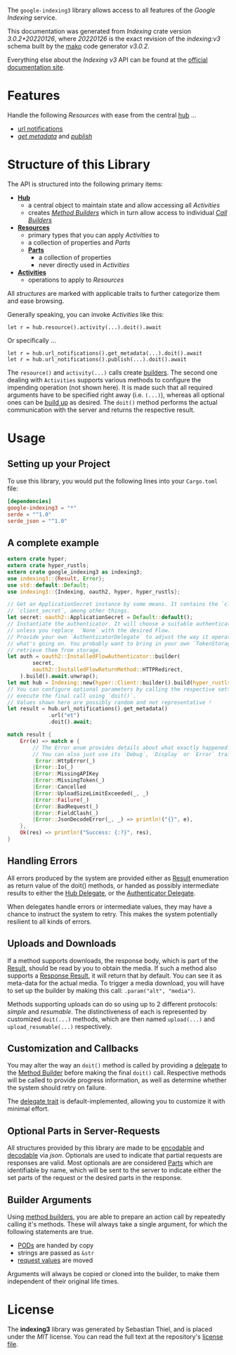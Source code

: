 <!---
DO NOT EDIT !
This file was generated automatically from 'src/mako/api/README.md.mako'
DO NOT EDIT !
-->
The `google-indexing3` library allows access to all features of the *Google Indexing* service.

This documentation was generated from *Indexing* crate version *3.0.2+20220126*, where *20220126* is the exact revision of the *indexing:v3* schema built by the [mako](http://www.makotemplates.org/) code generator *v3.0.2*.

Everything else about the *Indexing* *v3* API can be found at the
[official documentation site](https://developers.google.com/search/apis/indexing-api/).
# Features

Handle the following *Resources* with ease from the central [hub](https://docs.rs/google-indexing3/3.0.2+20220126/google_indexing3/Indexing) ... 

* [url notifications](https://docs.rs/google-indexing3/3.0.2+20220126/google_indexing3/api::UrlNotification)
 * [*get metadata*](https://docs.rs/google-indexing3/3.0.2+20220126/google_indexing3/api::UrlNotificationGetMetadataCall) and [*publish*](https://docs.rs/google-indexing3/3.0.2+20220126/google_indexing3/api::UrlNotificationPublishCall)




# Structure of this Library

The API is structured into the following primary items:

* **[Hub](https://docs.rs/google-indexing3/3.0.2+20220126/google_indexing3/Indexing)**
    * a central object to maintain state and allow accessing all *Activities*
    * creates [*Method Builders*](https://docs.rs/google-indexing3/3.0.2+20220126/google_indexing3/client::MethodsBuilder) which in turn
      allow access to individual [*Call Builders*](https://docs.rs/google-indexing3/3.0.2+20220126/google_indexing3/client::CallBuilder)
* **[Resources](https://docs.rs/google-indexing3/3.0.2+20220126/google_indexing3/client::Resource)**
    * primary types that you can apply *Activities* to
    * a collection of properties and *Parts*
    * **[Parts](https://docs.rs/google-indexing3/3.0.2+20220126/google_indexing3/client::Part)**
        * a collection of properties
        * never directly used in *Activities*
* **[Activities](https://docs.rs/google-indexing3/3.0.2+20220126/google_indexing3/client::CallBuilder)**
    * operations to apply to *Resources*

All *structures* are marked with applicable traits to further categorize them and ease browsing.

Generally speaking, you can invoke *Activities* like this:

```Rust,ignore
let r = hub.resource().activity(...).doit().await
```

Or specifically ...

```ignore
let r = hub.url_notifications().get_metadata(...).doit().await
let r = hub.url_notifications().publish(...).doit().await
```

The `resource()` and `activity(...)` calls create [builders][builder-pattern]. The second one dealing with `Activities` 
supports various methods to configure the impending operation (not shown here). It is made such that all required arguments have to be 
specified right away (i.e. `(...)`), whereas all optional ones can be [build up][builder-pattern] as desired.
The `doit()` method performs the actual communication with the server and returns the respective result.

# Usage

## Setting up your Project

To use this library, you would put the following lines into your `Cargo.toml` file:

```toml
[dependencies]
google-indexing3 = "*"
serde = "^1.0"
serde_json = "^1.0"
```

## A complete example

```Rust
extern crate hyper;
extern crate hyper_rustls;
extern crate google_indexing3 as indexing3;
use indexing3::{Result, Error};
use std::default::Default;
use indexing3::{Indexing, oauth2, hyper, hyper_rustls};

// Get an ApplicationSecret instance by some means. It contains the `client_id` and 
// `client_secret`, among other things.
let secret: oauth2::ApplicationSecret = Default::default();
// Instantiate the authenticator. It will choose a suitable authentication flow for you, 
// unless you replace  `None` with the desired Flow.
// Provide your own `AuthenticatorDelegate` to adjust the way it operates and get feedback about 
// what's going on. You probably want to bring in your own `TokenStorage` to persist tokens and
// retrieve them from storage.
let auth = oauth2::InstalledFlowAuthenticator::builder(
        secret,
        oauth2::InstalledFlowReturnMethod::HTTPRedirect,
    ).build().await.unwrap();
let mut hub = Indexing::new(hyper::Client::builder().build(hyper_rustls::HttpsConnector::with_native_roots().https_or_http().enable_http1().enable_http2().build()), auth);
// You can configure optional parameters by calling the respective setters at will, and
// execute the final call using `doit()`.
// Values shown here are possibly random and not representative !
let result = hub.url_notifications().get_metadata()
             .url("et")
             .doit().await;

match result {
    Err(e) => match e {
        // The Error enum provides details about what exactly happened.
        // You can also just use its `Debug`, `Display` or `Error` traits
         Error::HttpError(_)
        |Error::Io(_)
        |Error::MissingAPIKey
        |Error::MissingToken(_)
        |Error::Cancelled
        |Error::UploadSizeLimitExceeded(_, _)
        |Error::Failure(_)
        |Error::BadRequest(_)
        |Error::FieldClash(_)
        |Error::JsonDecodeError(_, _) => println!("{}", e),
    },
    Ok(res) => println!("Success: {:?}", res),
}

```
## Handling Errors

All errors produced by the system are provided either as [Result](https://docs.rs/google-indexing3/3.0.2+20220126/google_indexing3/client::Result) enumeration as return value of
the doit() methods, or handed as possibly intermediate results to either the 
[Hub Delegate](https://docs.rs/google-indexing3/3.0.2+20220126/google_indexing3/client::Delegate), or the [Authenticator Delegate](https://docs.rs/yup-oauth2/*/yup_oauth2/trait.AuthenticatorDelegate.html).

When delegates handle errors or intermediate values, they may have a chance to instruct the system to retry. This 
makes the system potentially resilient to all kinds of errors.

## Uploads and Downloads
If a method supports downloads, the response body, which is part of the [Result](https://docs.rs/google-indexing3/3.0.2+20220126/google_indexing3/client::Result), should be
read by you to obtain the media.
If such a method also supports a [Response Result](https://docs.rs/google-indexing3/3.0.2+20220126/google_indexing3/client::ResponseResult), it will return that by default.
You can see it as meta-data for the actual media. To trigger a media download, you will have to set up the builder by making
this call: `.param("alt", "media")`.

Methods supporting uploads can do so using up to 2 different protocols: 
*simple* and *resumable*. The distinctiveness of each is represented by customized 
`doit(...)` methods, which are then named `upload(...)` and `upload_resumable(...)` respectively.

## Customization and Callbacks

You may alter the way an `doit()` method is called by providing a [delegate](https://docs.rs/google-indexing3/3.0.2+20220126/google_indexing3/client::Delegate) to the 
[Method Builder](https://docs.rs/google-indexing3/3.0.2+20220126/google_indexing3/client::CallBuilder) before making the final `doit()` call. 
Respective methods will be called to provide progress information, as well as determine whether the system should 
retry on failure.

The [delegate trait](https://docs.rs/google-indexing3/3.0.2+20220126/google_indexing3/client::Delegate) is default-implemented, allowing you to customize it with minimal effort.

## Optional Parts in Server-Requests

All structures provided by this library are made to be [encodable](https://docs.rs/google-indexing3/3.0.2+20220126/google_indexing3/client::RequestValue) and 
[decodable](https://docs.rs/google-indexing3/3.0.2+20220126/google_indexing3/client::ResponseResult) via *json*. Optionals are used to indicate that partial requests are responses 
are valid.
Most optionals are are considered [Parts](https://docs.rs/google-indexing3/3.0.2+20220126/google_indexing3/client::Part) which are identifiable by name, which will be sent to 
the server to indicate either the set parts of the request or the desired parts in the response.

## Builder Arguments

Using [method builders](https://docs.rs/google-indexing3/3.0.2+20220126/google_indexing3/client::CallBuilder), you are able to prepare an action call by repeatedly calling it's methods.
These will always take a single argument, for which the following statements are true.

* [PODs][wiki-pod] are handed by copy
* strings are passed as `&str`
* [request values](https://docs.rs/google-indexing3/3.0.2+20220126/google_indexing3/client::RequestValue) are moved

Arguments will always be copied or cloned into the builder, to make them independent of their original life times.

[wiki-pod]: http://en.wikipedia.org/wiki/Plain_old_data_structure
[builder-pattern]: http://en.wikipedia.org/wiki/Builder_pattern
[google-go-api]: https://github.com/google/google-api-go-client

# License
The **indexing3** library was generated by Sebastian Thiel, and is placed 
under the *MIT* license.
You can read the full text at the repository's [license file][repo-license].

[repo-license]: https://github.com/Byron/google-apis-rsblob/main/LICENSE.md
